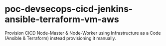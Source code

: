# poc-devsecops-cicd-jenkins-ansible-terraform-vm-aws
Provision CICD Node-Master &amp; Node-Worker using Infrastructure as a Code (Ansible &amp; Terraform) instead provisioning it manually.
